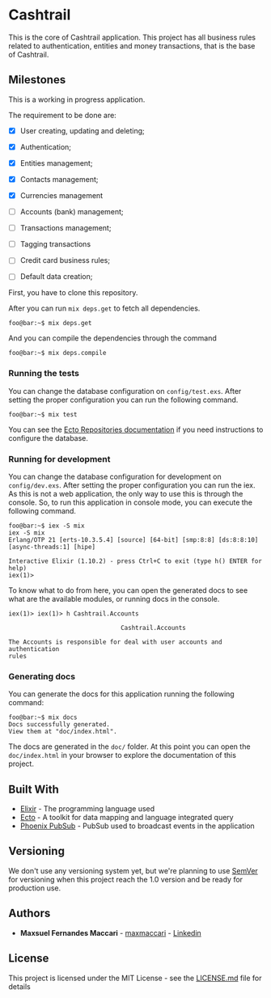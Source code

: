 # Cashtrail

This is the core of Cashtrail application. This project has all business rules
related to authentication, entities and money transactions, that is the base
of Cashtrail.

## Milestones

This is a working in progress application.

The requirement to be done are:

  - [x] User creating, updating and deleting;
  - [x] Authentication;
  - [x] Entities management;
  - [x] Contacts management;
  - [x] Currencies management
  - [ ] Accounts (bank) management;
  - [ ] Transactions management;
  - [ ] Tagging transactions
  - [ ] Credit card business rules;
  - [ ] Default data creation;


First, you have to clone this repository. 

After you can run `mix deps.get` to fetch all dependencies.

```console
foo@bar:~$ mix deps.get
```

And you can compile the dependencies through the command

```console
foo@bar:~$ mix deps.compile
```

### Running the tests

You can change the database configuration on `config/test.exs`. After setting the 
proper configuration you can run the following command.

```console
foo@bar:~$ mix test
```

You can see the [Ecto Repositories documentation](https://hexdocs.pm/ecto/Ecto.html#module-repositories)
if you need instructions to configure the database.

### Running for development

You can change the database configuration for development on `config/dev.exs`. 
After setting the proper configuration you can run the iex. As this is not a 
web application, the only way to use this is through the console. So, to run
this application in console mode, you can execute the following command.

```console
foo@bar:~$ iex -S mix 
iex -S mix
Erlang/OTP 21 [erts-10.3.5.4] [source] [64-bit] [smp:8:8] [ds:8:8:10] [async-threads:1] [hipe]

Interactive Elixir (1.10.2) - press Ctrl+C to exit (type h() ENTER for help)
iex(1)>
```

To know what to do from here, you can open the generated docs to see what are
the available modules, or running docs in the console. 

```console
iex(1)> iex(1)> h Cashtrail.Accounts

                               Cashtrail.Accounts                               

The Accounts is responsible for deal with user accounts and authentication
rules
```

### Generating docs

You can generate the docs for this application running the following command:

```console
foo@bar:~$ mix docs
Docs successfully generated.
View them at "doc/index.html".
```

The docs are generated in the `doc/` folder. At this point you can open the
`doc/index.html` in your browser to explore the documentation of this project.

## Built With

* [Elixir](https://elixir-lang.org/) - The programming language used
* [Ecto](https://hex.pm/packages/ecto) - A toolkit for data mapping and language integrated query
* [Phoenix PubSub](https://hex.pm/packages/phoenix_pubsub) - PubSub used to broadcast events
in the application

## Versioning

We don't use any versioning system yet, but we're planning to use 
[SemVer](http://semver.org/) for versioning when this project reach the 1.0 version
and be ready for production use.

## Authors

* **Maxsuel Fernandes Maccari** - [maxmaccari](https://github.com/maxmaccari) - [Linkedin](https://www.linkedin.com/in/maxmaccari/)

## License

This project is licensed under the MIT License - see the [LICENSE.md](LICENSE.md) file for details
